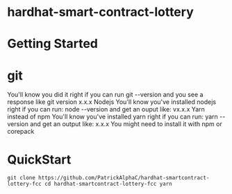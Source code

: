 # hardhat-smart-contract-lottery

# Getting Started

# git
You'll know you did it right if you can run git --version and you see a response like git version x.x.x
Nodejs
You'll know you've installed nodejs right if you can run:
node --version and get an ouput like: vx.x.x
Yarn instead of npm
You'll know you've installed yarn right if you can run:
yarn --version and get an output like: x.x.x
You might need to install it with npm or corepack

# QuickStart

`git clone https://github.com/PatrickAlphaC/hardhat-smartcontract-lottery-fcc
cd hardhat-smartcontract-lottery-fcc
yarn`
